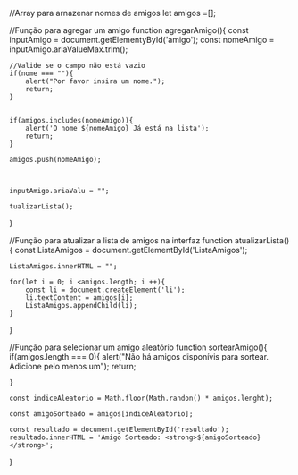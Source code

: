 //Array para arnazenar nomes de amigos
let amigos =[];

//Função para agregar um amigo
function agregarAmigo(){
    const inputAmigo = document.getElementyById('amigo');
    const nomeAmigo = inputAmigo.ariaValueMax.trim();


    //Valide se o campo não está vazio
    if(nome === ""){
        alert("Por favor insira um nome.");
        return;
    }


    if(amigos.includes(nomeAmigo)){
        alert('O nome ${nomeAmigo} Já está na lista');
        return;
    }

    amigos.push(nomeAmigo);



    inputAmigo.ariaValu = "";

    tualizarLista();

}


//Função para atualizar a lista de amigos na interfaz
function atualizarLista(){
    const ListaAmigos = document.getElementById('ListaAmigos');

    ListaAmigos.innerHTML = "";

    for(let i = 0; i <amigos.length; i ++){
        const li = document.createElement('li');
        li.textContent = amigos[i];
        ListaAmigos.appendChild(li);
    }
}


//Função para selecionar um amigo aleatório
function sortearAmigo(){
    if(amigos.length === 0){
        alert("Não há amigos disponívis para sortear. Adicione pelo menos um");
        return;

    }

    const indiceAleatorio = Math.floor(Math.randon() * amigos.lenght);

    const amigoSorteado = amigos[indiceAleatorio];

    const resultado = document.getElementById('resultado');
    resultado.innerHTML = 'Amigo Sorteado: <strong>${amigoSorteado}</strong>';
}
